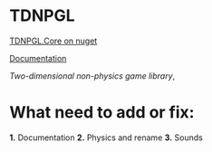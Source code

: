 TDNPGL
=============
[TDNPGL.Core on nuget](https://www.nuget.org/packages/TDNPGL.Core)

[Documentation](https://tdnpgl.readthedocs.io/en/latest/?)

*Two-dimensional non-physics game library*,

What need to add or fix:
=============
**1.** Documentation
**2.** Physics and rename
**3.** Sounds
